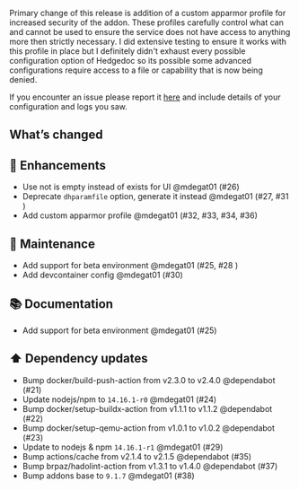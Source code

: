 Primary change of this release is addition of a custom apparmor profile for increased security of the addon. These profiles carefully control what can and cannot be used to ensure the service does not have access to anything more then strictly necessary. I did extensive testing to ensure it works with this profile in place but I definitely didn't exhaust every possible configuration option of Hedgedoc so its possible some advanced configurations require access to a file or capability that is now being denied.

If you encounter an issue please report it [here](https://github.com/mdegat01/addon-hedgedoc/issues) and include details of your configuration and logs you saw.

## What’s changed
## 🚀 Enhancements

- Use not is empty instead of exists for UI @mdegat01 (#26)
- Deprecate `dhparamfile` option, generate it instead @mdegat01 (#27, #31 )
- Add custom apparmor profile @mdegat01 (#32, #33, #34, #36)

## 🧰 Maintenance

- Add support for beta environment @mdegat01 (#25, #28 )
- Add devcontainer config @mdegat01 (#30)

## 📚 Documentation

- Add support for beta environment @mdegat01 (#25)

## ⬆️ Dependency updates

- Bump docker/build-push-action from v2.3.0 to v2.4.0 @dependabot (#21)
- Update nodejs/npm to `14.16.1-r0` @mdegat01 (#24)
- Bump docker/setup-buildx-action from v1.1.1 to v1.1.2 @dependabot (#22)
- Bump docker/setup-qemu-action from v1.0.1 to v1.0.2 @dependabot (#23)
- Update to nodejs & npm `14.16.1-r1` @mdegat01 (#29)
- Bump actions/cache from v2.1.4 to v2.1.5 @dependabot (#35)
- Bump brpaz/hadolint-action from v1.3.1 to v1.4.0 @dependabot (#37)
- Bump addons base to `9.1.7` @mdegat01 (#38)

